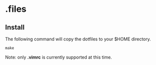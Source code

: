 # .files

## Install
The following command will copy the dotfiles to your $HOME directory.

```
make
```

Note: only **.vimrc** is currently supported at this time.
